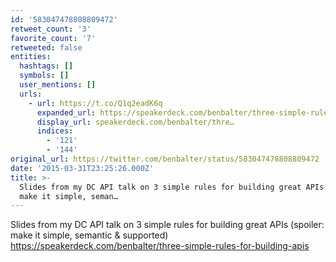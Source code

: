 ```yaml
---
id: '583047478808809472'
retweet_count: '3'
favorite_count: '7'
retweeted: false
entities:
  hashtags: []
  symbols: []
  user_mentions: []
  urls:
    - url: https://t.co/Q1q2eadK6q
      expanded_url: https://speakerdeck.com/benbalter/three-simple-rules-for-building-apis
      display_url: speakerdeck.com/benbalter/thre…
      indices:
        - '121'
        - '144'
original_url: https://twitter.com/benbalter/status/583047478808809472
date: '2015-03-31T23:25:26.000Z'
title: >-
  Slides from my DC API talk on 3 simple rules for building great APIs (spoiler:
  make it simple, seman…
---
```


Slides from my DC API talk on 3 simple rules for building great APIs (spoiler: make it simple, semantic &amp; supported) https://speakerdeck.com/benbalter/three-simple-rules-for-building-apis